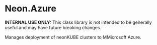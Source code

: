﻿Neon.Azure
==========

**INTERNAL USE ONLY:** This class library is not intended to be generally useful and may have future breaking changes.

Manages deployment of neonKUBE clusters to MMicrosoft Azure.
